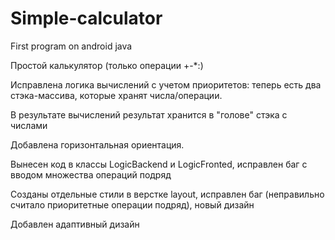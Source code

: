 # Simple-calculator
First program on android java

Простой калькулятор (только операции +-*:)

Исправлена логика вычислений с учетом приоритетов: теперь есть два стэка-массива, которые хранят числа/операции. 

В результате вычислений результат хранится в "голове" стэка с числами

Добавлена горизонтальная ориентация.

Вынесен код в классы LogicBackend и LogicFronted, исправлен баг с вводом множества операций подряд

Созданы отдельные стили в верстке layout, исправлен баг (неправильно считало приоритетные операции подряд), новый дизайн

Добавлен адаптивный дизайн
